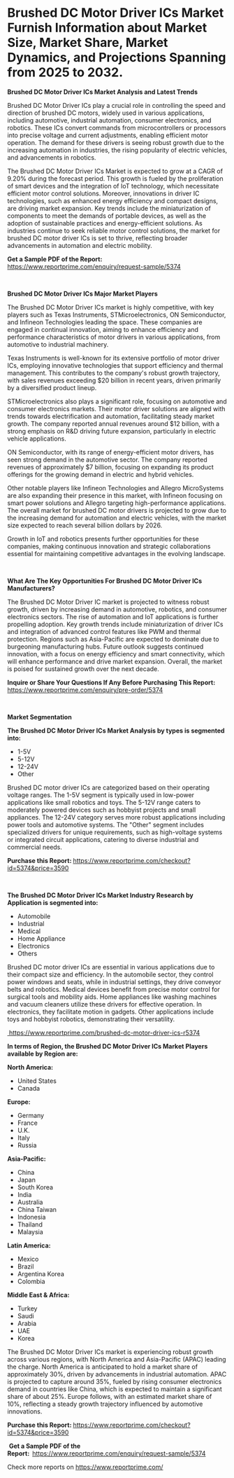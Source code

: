 <p><h1>Brushed DC Motor Driver ICs Market Furnish Information about Market Size, Market Share, Market Dynamics, and Projections Spanning from 2025 to 2032.</h1></p><p><strong>Brushed DC Motor Driver ICs Market Analysis and Latest Trends</strong></p>
<p><p>Brushed DC Motor Driver ICs play a crucial role in controlling the speed and direction of brushed DC motors, widely used in various applications, including automotive, industrial automation, consumer electronics, and robotics. These ICs convert commands from microcontrollers or processors into precise voltage and current adjustments, enabling efficient motor operation. The demand for these drivers is seeing robust growth due to the increasing automation in industries, the rising popularity of electric vehicles, and advancements in robotics.</p><p>The Brushed DC Motor Driver ICs Market is expected to grow at a CAGR of 9.20% during the forecast period. This growth is fueled by the proliferation of smart devices and the integration of IoT technology, which necessitate efficient motor control solutions. Moreover, innovations in driver IC technologies, such as enhanced energy efficiency and compact designs, are driving market expansion. Key trends include the miniaturization of components to meet the demands of portable devices, as well as the adoption of sustainable practices and energy-efficient solutions. As industries continue to seek reliable motor control solutions, the market for brushed DC motor driver ICs is set to thrive, reflecting broader advancements in automation and electric mobility.</p></p>
<p><strong>Get a Sample PDF of the Report:&nbsp;</strong> <a href="https://www.reportprime.com/enquiry/request-sample/5374?utm_campaign=1889&utm_medium=2&utm_source=Github&utm_content=ia&utm_term=19032025&utm_id=brushed-dc-motor-driver-ics">https://www.reportprime.com/enquiry/request-sample/5374</a></p>
<p>&nbsp;</p>
<p><strong>Brushed DC Motor Driver ICs Major Market Players</strong></p>
<p><p>The Brushed DC Motor Driver ICs market is highly competitive, with key players such as Texas Instruments, STMicroelectronics, ON Semiconductor, and Infineon Technologies leading the space. These companies are engaged in continual innovation, aiming to enhance efficiency and performance characteristics of motor drivers in various applications, from automotive to industrial machinery.</p><p>Texas Instruments is well-known for its extensive portfolio of motor driver ICs, employing innovative technologies that support efficiency and thermal management. This contributes to the company's robust growth trajectory, with sales revenues exceeding $20 billion in recent years, driven primarily by a diversified product lineup.</p><p>STMicroelectronics also plays a significant role, focusing on automotive and consumer electronics markets. Their motor driver solutions are aligned with trends towards electrification and automation, facilitating steady market growth. The company reported annual revenues around $12 billion, with a strong emphasis on R&D driving future expansion, particularly in electric vehicle applications.</p><p>ON Semiconductor, with its range of energy-efficient motor drivers, has seen strong demand in the automotive sector. The company reported revenues of approximately $7 billion, focusing on expanding its product offerings for the growing demand in electric and hybrid vehicles.</p><p>Other notable players like Infineon Technologies and Allegro MicroSystems are also expanding their presence in this market, with Infineon focusing on smart power solutions and Allegro targeting high-performance applications. The overall market for brushed DC motor drivers is projected to grow due to the increasing demand for automation and electric vehicles, with the market size expected to reach several billion dollars by 2026.</p><p>Growth in IoT and robotics presents further opportunities for these companies, making continuous innovation and strategic collaborations essential for maintaining competitive advantages in the evolving landscape.</p></p>
<p>&nbsp;</p>
<p><strong>What Are The Key Opportunities For Brushed DC Motor Driver ICs Manufacturers?</strong></p>
<p><p>The Brushed DC Motor Driver IC market is projected to witness robust growth, driven by increasing demand in automotive, robotics, and consumer electronics sectors. The rise of automation and IoT applications is further propelling adoption. Key growth trends include miniaturization of driver ICs and integration of advanced control features like PWM and thermal protection. Regions such as Asia-Pacific are expected to dominate due to burgeoning manufacturing hubs. Future outlook suggests continued innovation, with a focus on energy efficiency and smart connectivity, which will enhance performance and drive market expansion. Overall, the market is poised for sustained growth over the next decade.</p></p>
<p><strong>Inquire or Share Your Questions If Any Before Purchasing This Report:</strong> <a href="https://www.reportprime.com/enquiry/pre-order/5374?utm_campaign=1889&utm_medium=2&utm_source=Github&utm_content=ia&utm_term=19032025&utm_id=brushed-dc-motor-driver-ics">https://www.reportprime.com/enquiry/pre-order/5374</a></p>
<p>&nbsp;</p>
<p><strong>Market Segmentation</strong></p>
<p><strong>The Brushed DC Motor Driver ICs Market Analysis by types is segmented into:</strong></p>
<p><ul><li>1-5V</li><li>5-12V</li><li>12-24V</li><li>Other</li></ul></p>
<p><p>Brushed DC motor driver ICs are categorized based on their operating voltage ranges. The 1-5V segment is typically used in low-power applications like small robotics and toys. The 5-12V range caters to moderately powered devices such as hobbyist projects and small appliances. The 12-24V category serves more robust applications including power tools and automotive systems. The "Other" segment includes specialized drivers for unique requirements, such as high-voltage systems or integrated circuit applications, catering to diverse industrial and commercial needs.</p></p>
<p><strong>Purchase this Report:&nbsp;</strong><a href="https://www.reportprime.com/checkout?id=5374&price=3590&utm_campaign=1889&utm_medium=2&utm_source=Github&utm_content=ia&utm_term=19032025&utm_id=brushed-dc-motor-driver-ics">https://www.reportprime.com/checkout?id=5374&price=3590</a></p>
<p>&nbsp;</p>
<p><strong>The Brushed DC Motor Driver ICs Market Industry Research by Application is segmented into:</strong></p>
<p><ul><li>Automobile</li><li>Industrial</li><li>Medical</li><li>Home Appliance</li><li>Electronics</li><li>Others</li></ul></p>
<p><p>Brushed DC motor driver ICs are essential in various applications due to their compact size and efficiency. In the automobile sector, they control power windows and seats, while in industrial settings, they drive conveyor belts and robotics. Medical devices benefit from precise motor control for surgical tools and mobility aids. Home appliances like washing machines and vacuum cleaners utilize these drivers for effective operation. In electronics, they facilitate motion in gadgets. Other applications include toys and hobbyist robotics, demonstrating their versatility.</p></p>
<p><a href="https://www.reportprime.com/brushed-dc-motor-driver-ics-r5374?utm_campaign=1889&utm_medium=2&utm_source=Github&utm_content=ia&utm_term=19032025&utm_id=brushed-dc-motor-driver-ics">&nbsp;https://www.reportprime.com/brushed-dc-motor-driver-ics-r5374</a></p>
<p><strong>In terms of Region, the Brushed DC Motor Driver ICs Market Players available by Region are:</strong></p>
<p>
    <p> <strong> North America: </strong>
        <ul>
            <li>United States</li>
            <li>Canada</li>
        </ul>
        </p> 
    <p> <strong> Europe: </strong>
        <ul>
            <li>Germany</li>
            <li>France</li>
            <li>U.K.</li>
            <li>Italy</li>
            <li>Russia</li>
        </ul>
        </p> 
    <p> <strong> Asia-Pacific: </strong>
        <ul>
            <li>China</li>
            <li>Japan</li>
            <li>South Korea</li>
            <li>India</li>
            <li>Australia</li>
            <li>China Taiwan</li>
            <li>Indonesia</li>
            <li>Thailand</li>
            <li>Malaysia</li>
        </ul>
        </p> 
    <p> <strong> Latin America: </strong>
        <ul>
            <li>Mexico</li>
            <li>Brazil</li>
            <li>Argentina Korea</li>
            <li>Colombia</li>
        </ul>
        </p> 
    <p> <strong> Middle East & Africa: </strong>
        <ul>
            <li>Turkey</li>
            <li>Saudi</li>
            <li>Arabia</li>
            <li>UAE</li>
            <li>Korea</li>
        </ul>
    </p>
    </p>
<p><p>The Brushed DC Motor Driver ICs market is experiencing robust growth across various regions, with North America and Asia-Pacific (APAC) leading the charge. North America is anticipated to hold a market share of approximately 30%, driven by advancements in industrial automation. APAC is projected to capture around 35%, fueled by rising consumer electronics demand in countries like China, which is expected to maintain a significant share of about 25%. Europe follows, with an estimated market share of 10%, reflecting a steady growth trajectory influenced by automotive innovations.</p></p>
<p><strong>Purchase this Report: </strong><a href="https://www.reportprime.com/checkout?id=5374&price=3590&utm_campaign=1889&utm_medium=2&utm_source=Github&utm_content=ia&utm_term=19032025&utm_id=brushed-dc-motor-driver-ics">https://www.reportprime.com/checkout?id=5374&price=3590</a></p>
<p>&nbsp;<strong>Get a Sample PDF of the Report:&nbsp;&nbsp;</strong><a href="https://www.reportprime.com/enquiry/request-sample/5374?utm_campaign=1889&utm_medium=2&utm_source=Github&utm_content=ia&utm_term=19032025&utm_id=brushed-dc-motor-driver-ics">https://www.reportprime.com/enquiry/request-sample/5374</a></p>
<p><strong></strong></p>
<p>Check more reports on <a href="https://www.reportprime.com/?utm_campaign=1889&utm_medium=2&utm_source=Github&utm_content=ia&utm_term=19032025&utm_id=brushed-dc-motor-driver-ics">https://www.reportprime.com/</a></p>